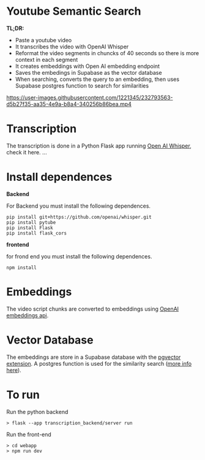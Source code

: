 # Youtube Semantic Search

**TL;DR:**

- Paste a youtube video
- It transcribes the video with OpenAI Whisper
- Reformat the video segments in chuncks of 40 seconds so there is more context in each segment
- It creates embeddings with Open AI embedding endpoint
- Saves the embedings in Supabase as the vector database
- When searching, converts the query to an embedding, then uses Supabase postgres function to search for similarities

https://user-images.githubusercontent.com/1221345/232793563-d5b27f35-aa35-4e9a-b8a4-340256b86bea.mp4

# Transcription

The transcription is done in a Python Flask app running [Open AI Whisper](https://github.com/openai/whisper), check it here.
...

# Install dependences

**Backend**

For Backend you must install the following dependences.

```
pip install git+https://github.com/openai/whisper.git
pip install pytube
pip install Flask
pip install flask_cors
```

**frontend**

for frond end you must install the following dependences.

```
npm install
```

# Embeddings

The video script chunks are converted to embeddings using [OpenAI embeddings api](https://platform.openai.com/docs/api-reference/embeddings).

# Vector Database

The embeddings are store in a Supabase database with the [pgvector extension](https://supabase.com/docs/guides/database/extensions/pgvector).
A postgres function is used for the similarity search ([more info here](https://supabase.com/blog/openai-embeddings-postgres-vector)).

# To run

Run the python backend

```
> flask --app transcription_backend/server run
```

Run the front-end

```
> cd webapp
> npm run dev
```
